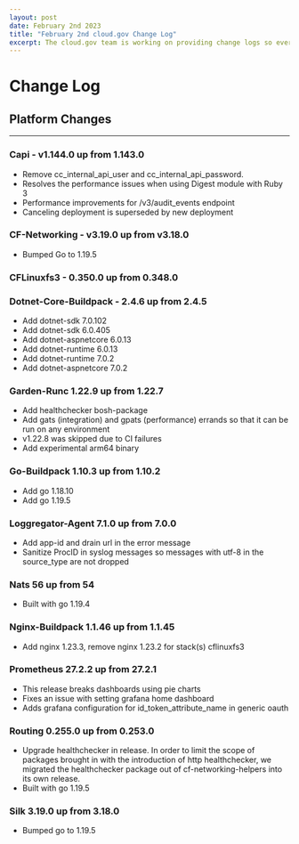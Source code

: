 ```yaml
---
layout: post
date: February 2nd 2023
title: "February 2nd cloud.gov Change Log"
excerpt: The cloud.gov team is working on providing change logs so everyone can see new features and updates.
---
```


# Change Log

## Platform Changes
---
### Capi - v1.144.0 up from 1.143.0
* Remove cc_internal_api_user and cc_internal_api_password.
* Resolves the performance issues when using Digest module with Ruby 3 
* Performance improvements for /v3/audit_events endpoint 
* Canceling deployment is superseded by new deployment 

### CF-Networking - v3.19.0 up from v3.18.0
* Bumped Go to 1.19.5

### CFLinuxfs3 - 0.350.0 up from 0.348.0

### Dotnet-Core-Buildpack - 2.4.6 up from 2.4.5
* Add dotnet-sdk 7.0.102
* Add dotnet-sdk 6.0.405
* Add dotnet-aspnetcore 6.0.13
* Add dotnet-runtime 6.0.13
* Add dotnet-runtime 7.0.2
* Add dotnet-aspnetcore 7.0.2

### Garden-Runc 1.22.9 up from 1.22.7
* Add healthchecker bosh-package
* Add gats (integration) and gpats (performance) errands so that it can be run on any environment
* v1.22.8 was skipped due to CI failures
* Add experimental arm64 binary

### Go-Buildpack 1.10.3 up from 1.10.2
* Add go 1.18.10
* Add go 1.19.5

### Loggregator-Agent 7.1.0 up from 7.0.0
* Add app-id and drain url in the error message
* Sanitize ProcID in syslog messages so messages with utf-8 in the source_type are not dropped

### Nats 56 up from 54
* Built with go 1.19.4

### Nginx-Buildpack 1.1.46 up from 1.1.45
* Add nginx 1.23.3, remove nginx 1.23.2 for stack(s) cflinuxfs3

### Prometheus 27.2.2 up from 27.2.1
* This release breaks dashboards using pie charts
* Fixes an issue with setting grafana home dashboard
* Adds grafana configuration for id_token_attribute_name in generic oauth 

### Routing 0.255.0 up from 0.253.0
* Upgrade healthchecker in release. In order to limit the scope of packages brought in with the introduction of http healthchecker, we migrated the healthchecker package out of cf-networking-helpers into its own release.
* Built with go 1.19.5

### Silk 3.19.0 up from 3.18.0
* Bumped go to 1.19.5
